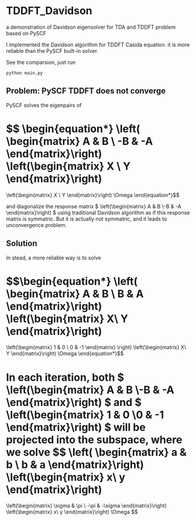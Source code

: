 # TDDFT_Davidson
a demonstration of Davidson eigensolver for TDA and TDDFT problem based on PySCF


I implemented the Davidson algorithm for TDDFT Casida equation. it is more reliable than the PySCF built-in solver.

See the comparsion, just run

```
python main.py
```
## Problem: PySCF TDDFT does not converge

PySCF solves the eigenpairs of 

$$
\begin{equation*}
\left(
\begin{matrix}
A & B \\
-B & -A
\end{matrix}\right)
\left(\begin{matrix}
X \\
Y
\end{matrix}\right)
=
\left(\begin{matrix}
X \\
Y
\end{matrix}\right)
\Omega
\end{equation*}$$

and diagonalize the response matrix $ \left(\begin{matrix} A & B \\-B & -A \end{matrix}\right) $ using traditional Davidson algorithm as if this response matrix is symmatric. But it is actually not symmatric, and it leads to unconvergence problem.


## Solution

In stead, a more reliable way is to solve 

$$\begin{equation*}
\left(
\begin{matrix}
A & B \\
B & A
\end{matrix}\right)
\left(\begin{matrix}
X\\
Y
\end{matrix}\right)
=
\left(\begin{matrix}
1 & 0 \\
0 & -1
\end{matrix}
\right)
\left(\begin{matrix}
X\\
Y
\end{matrix}\right)
\Omega
\end{equation*}$$

In each iteration, both $ \left(\begin{matrix} A & B \\-B & -A \end{matrix}\right) $ and $ \left(\begin{matrix} 1 & 0 \\0 & -1 \end{matrix}\right) $ will be projected into the subspace, where we solve
$$
  \left(
  \begin{matrix}
  a & b \\
  b & a
  \end{matrix}\right)
  \left(\begin{matrix}
  x\\
  y
  \end{matrix}\right)
  =
  \left(\begin{matrix}
  \sigma & \pi \\
  -\pi & -\sigma
  \end{matrix}\right)
  \left(\begin{matrix}
  x\\
  y
  \end{matrix}\right)
  \Omega
$$